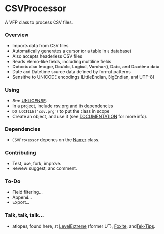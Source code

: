 # CSVProcessor #

A VFP class to process CSV files.

### Overview ###

* Imports data from CSV files
* Automatically generates a cursor (or a table in a database)
* Also accepts headerless CSV files 
* Reads Memo-like fields, including multiline fields
* Detects also Integer, Double, Logical, Varchar(), Date, and Datetime data
* Date and Datetime source data defined by format patterns
* Sensitive to UNICODE encodings (LittleEndian, BigEndian, and UTF-8)

### Using ###

* See [UNLICENSE](UNLICENSE.md).
* In a project, include csv.prg and its dependencies
* `DO LOCFILE('csv.prg')` to put the class in scope
* Create an object, and use it (see [DOCUMENTATION](DOCUMENTATION.md) for more info).

### Dependencies ###

* `CSVProcessor` depends on the [Namer](https://bitbucket.org/atlopes/names "Namer") class.

### Contributing ###

* Test, use, fork, improve.
* Review, suggest, and comment.

### To-Do ###

* Field filtering...
* Append...
* Export...

### Talk, talk, talk... ###

* atlopes, found here, at [LevelExtreme](https://www.levelextreme.com) (former UT), [Foxite](https://www.foxite.com), and[Tek-Tips](https://www.tek-tips.com).